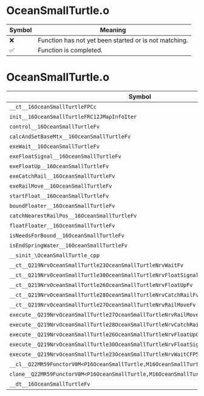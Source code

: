 # OceanSmallTurtle.o
| Symbol | Meaning 
| ------------- | ------------- 
| :x: | Function has not yet been started or is not matching. 
| :white_check_mark: | Function is completed. 


# OceanSmallTurtle.o
| Symbol | Decompiled? |
| ------------- | ------------- |
| `__ct__16OceanSmallTurtleFPCc` | :x: |
| `init__16OceanSmallTurtleFRC12JMapInfoIter` | :x: |
| `control__16OceanSmallTurtleFv` | :x: |
| `calcAndSetBaseMtx__16OceanSmallTurtleFv` | :x: |
| `exeWait__16OceanSmallTurtleFv` | :x: |
| `exeFloatSignal__16OceanSmallTurtleFv` | :x: |
| `exeFloatUp__16OceanSmallTurtleFv` | :x: |
| `exeCatchRail__16OceanSmallTurtleFv` | :x: |
| `exeRailMove__16OceanSmallTurtleFv` | :x: |
| `startFloat__16OceanSmallTurtleFv` | :x: |
| `boundFloater__16OceanSmallTurtleFv` | :x: |
| `catchNearestRailPos__16OceanSmallTurtleFv` | :x: |
| `floatFloater__16OceanSmallTurtleFv` | :x: |
| `isNeedsForBound__16OceanSmallTurtleFv` | :x: |
| `isEndSpringWater__16OceanSmallTurtleFv` | :x: |
| `__sinit_\OceanSmallTurtle_cpp` | :x: |
| `__ct__Q219NrvOceanSmallTurtle23OceanSmallTurtleNrvWaitFv` | :x: |
| `__ct__Q219NrvOceanSmallTurtle30OceanSmallTurtleNrvFloatSignalFv` | :x: |
| `__ct__Q219NrvOceanSmallTurtle26OceanSmallTurtleNrvFloatUpFv` | :x: |
| `__ct__Q219NrvOceanSmallTurtle28OceanSmallTurtleNrvCatchRailFv` | :x: |
| `__ct__Q219NrvOceanSmallTurtle27OceanSmallTurtleNrvRailMoveFv` | :x: |
| `execute__Q219NrvOceanSmallTurtle27OceanSmallTurtleNrvRailMoveCFP5Spine` | :x: |
| `execute__Q219NrvOceanSmallTurtle28OceanSmallTurtleNrvCatchRailCFP5Spine` | :x: |
| `execute__Q219NrvOceanSmallTurtle26OceanSmallTurtleNrvFloatUpCFP5Spine` | :x: |
| `execute__Q219NrvOceanSmallTurtle30OceanSmallTurtleNrvFloatSignalCFP5Spine` | :x: |
| `execute__Q219NrvOceanSmallTurtle23OceanSmallTurtleNrvWaitCFP5Spine` | :x: |
| `__cl__Q22MR59FunctorV0M<P16OceanSmallTurtle,M16OceanSmallTurtleFPCvPv_v>CFv` | :x: |
| `clone__Q22MR59FunctorV0M<P16OceanSmallTurtle,M16OceanSmallTurtleFPCvPv_v>CFP7JKRHeap` | :x: |
| `__dt__16OceanSmallTurtleFv` | :x: |
